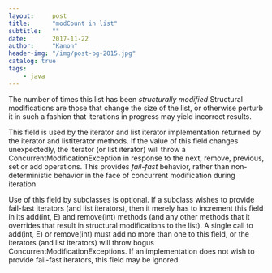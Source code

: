 ```yaml
---
layout:     post
title:      "modCount in list"
subtitle:   ""
date:       2017-11-22
author:     "Kanon"
header-img: "/img/post-bg-2015.jpg"
catalog: true
tags:
    - java
---
```


The number of times this list has been <i>structurally modified</i>.Structural modifications are those that change the size of the list, or otherwise perturb it in such a fashion that iterations in progress may yield incorrect results.

This field is used by the iterator and list iterator implementation returned by the iterator and listIterator methods. If the value of this field changes unexpectedly, the iterator (or list iterator) will throw a ConcurrentModificationException in response to the next, remove, previous, set or add operations.  This provides <i>fail-fast</i> behavior, rather than non-deterministic behavior in the face of concurrent modification during iteration.

Use of this field by subclasses is optional.</b> If a subclass wishes to provide fail-fast iterators (and list iterators), then it merely has to increment this field in its add(int, E) and remove(int) methods (and any other methods that it overrides that result in structural modifications to the list).  A single call to add(int, E) or remove(int) must add no more than one to this field, or the iterators (and list iterators) will throw bogus ConcurrentModificationExceptions.  If an implementation does not wish to provide fail-fast iterators, this field may be ignored.
